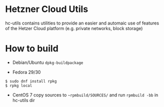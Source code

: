 # Hetzner Cloud Utils
hc-utils contains utilities to provide an easier and automaic use of features of the Hetzer Cloud platform
(e.g. private networks, block storage)

# How to build

* Debian/Ubuntu
`dpkg-buildpackage`

* Fedora 29/30
```
$ sudo dnf install rpkg
$ rpkg local
```

* CentOS 7
copy sources to `~rpmbuild/SOURCES/` and run `rpmbuild -bb` in hc-utils dir

